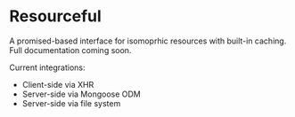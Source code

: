 # Resourceful

A promised-based interface for isomoprhic resources with built-in caching. Full documentation coming soon.

Current integrations:
- Client-side via XHR
- Server-side via Mongoose ODM
- Server-side via file system